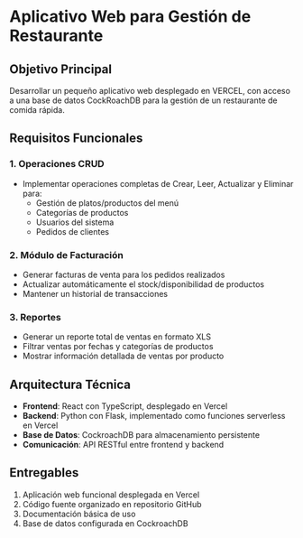 # Aplicativo Web para Gestión de Restaurante

## Objetivo Principal
Desarrollar un pequeño aplicativo web desplegado en VERCEL, con acceso a una base de datos CockRoachDB para la gestión de un restaurante de comida rápida.

## Requisitos Funcionales

### 1. Operaciones CRUD
- Implementar operaciones completas de Crear, Leer, Actualizar y Eliminar para:
  - Gestión de platos/productos del menú
  - Categorías de productos
  - Usuarios del sistema
  - Pedidos de clientes

### 2. Módulo de Facturación
- Generar facturas de venta para los pedidos realizados
- Actualizar automáticamente el stock/disponibilidad de productos
- Mantener un historial de transacciones

### 3. Reportes
- Generar un reporte total de ventas en formato XLS
- Filtrar ventas por fechas y categorías de productos
- Mostrar información detallada de ventas por producto

## Arquitectura Técnica
- **Frontend**: React con TypeScript, desplegado en Vercel
- **Backend**: Python con Flask, implementado como funciones serverless en Vercel
- **Base de Datos**: CockroachDB para almacenamiento persistente
- **Comunicación**: API RESTful entre frontend y backend

## Entregables
1. Aplicación web funcional desplegada en Vercel
2. Código fuente organizado en repositorio GitHub
3. Documentación básica de uso
4. Base de datos configurada en CockroachDB